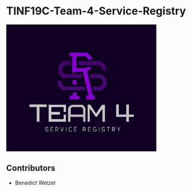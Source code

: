 # TINF19C-Team-4-Service-Registry

![Logo](Assets/Pictures/Logo.png)


## Contributors
- Benedict Wetzel 
